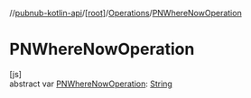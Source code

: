 //[pubnub-kotlin-api](../../../index.md)/[[root]](../index.md)/[Operations](index.md)/[PNWhereNowOperation](-p-n-where-now-operation.md)

# PNWhereNowOperation

[js]\
abstract var [PNWhereNowOperation](-p-n-where-now-operation.md): [String](https://kotlinlang.org/api/latest/jvm/stdlib/kotlin/-string/index.html)
